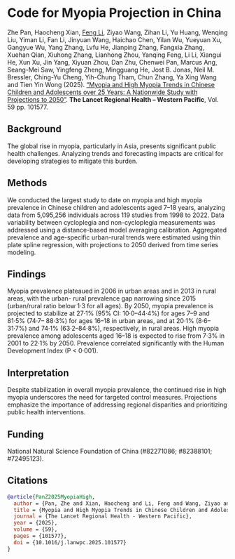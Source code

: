 # Code for Myopia Projection in China

Zhe Pan, Haocheng Xian, [Feng Li](https://feng.li), Ziyao Wang, Zihan Li, Yu Huang, Wenqing Liu, Yiman Li, Fan Li, Jinyuan Wang, Haichao Chen, Yilan Wu, Yueyuan Xu, Gangyue Wu, Yang Zhang, Lvfu He, Jianping Zhang, Fangxia Zhang, Xuehan Qian, Xiuhong Zhang, Lianhong Zhou, Yanqing Feng, Li Li, Xiangui He, Xun Xu, Jin Yang, Xiyuan Zhou, Dan Zhu, Chenwei Pan, Marcus Ang, Seang-Mei Saw, Yingfeng Zheng, Mingguang He, Jost B. Jonas, Neil M. Bressler, Ching-Yu Cheng, Yih-Chung Tham, Chun Zhang, Ya Xing Wang and Tien Yin Wong (2025). [“Myopia and High Myopia Trends in Chinese Children and Adolescents over 25 Years: A Nationwide Study with Projections to 2050”](https://doi.org/10.1016/j.lanwpc.2025.101577). **The Lancet Regional Health – Western Pacific**, Vol. 59 pp. 101577. 

## Background

The global rise in myopia, particularly in Asia, presents significant public health
challenges. Analyzing trends and forecasting impacts are critical for developing strategies to mitigate this
burden.

## Methods 

We conducted the largest study to date on myopia and high myopia prevalence in Chinese
children and adolescents aged 7–18 years, analyzing data from 5,095,256 individuals across 119 studies
from 1998 to 2022. Data variability between cycloplegia and non-cycloplegia measurements was
addressed using a distance-based model averaging calibration. Aggregated prevalence and age-specific
urban-rural trends were estimated using thin plate spline regression, with projections to 2050 derived
from time series modeling.

## Findings

Myopia prevalence plateaued in 2006 in urban areas and in 2013 in rural areas, with the urban-
rural prevalence gap narrowing since 2015 (urban/rural ratio below 1·3 for all ages). By 2050, myopia
prevalence is projected to stabilize at 27·1% (95% CI: 10·0–44·4%) for ages 7–9 and 81·5% (74·7–
88·3%) for ages 16–18 in urban areas, and at 20·1% (8·6–31·7%) and 74·1% (63·2–84·8%), respectively,
in rural areas. High myopia prevalence among adolescents aged 16–18 is expected to rise from 7·3% in
2001 to 22·1% by 2050. Prevalence correlated significantly with the Human Development Index (P <
0·001).

## Interpretation

Despite stabilization in overall myopia prevalence, the continued rise in high myopia
underscores the need for targeted control measures. Projections emphasize the importance of addressing
regional disparities and prioritizing public health interventions.

## Funding

National Natural Science Foundation of China (#82271086; #82388101; #72495123).


## Citations

```bibtex
@article{PanZ2025MyopiaHigh,
  author = {Pan, Zhe and Xian, Haocheng and Li, Feng and Wang, Ziyao and Li, Zihan and Huang, Yu and Liu, Wenqing and Li, Yiman and Li, Fan and Wang, Jinyuan and Chen, Haichao and Wu, Yilan and Xu, Yueyuan and Wu, Gangyue and Zhang, Yang and He, Lvfu and Zhang, Jianping and Zhang, Fangxia and Qian, Xuehan and Zhang, Xiuhong and Zhou, Lianhong and Feng, Yanqing and Li, Li and He, Xiangui and Xu, Xun and Yang, Jin and Zhou, Xiyuan and Zhu, Dan and Pan, Chenwei and Ang, Marcus and Saw, Seang-Mei and Zheng, Yingfeng and He, Mingguang and Jonas, Jost B. and Bressler, Neil M. and Cheng, Ching-Yu and Tham, Yih-Chung and Zhang, Chun and Wang, Ya Xing and Wong, Tien Yin},
  title = {Myopia and High Myopia Trends in Chinese Children and Adolescents over 25 Years: A Nationwide Study with Projections to 2050},
  journal = {The Lancet Regional Health - Western Pacific},
  year = {2025},
  volume = {59},
  pages = {101577},
  doi = {10.1016/j.lanwpc.2025.101577}
}
```
